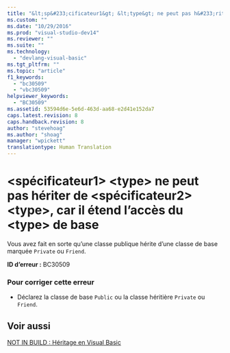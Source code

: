 ```yaml
---
title: "&lt;sp&#233;cificateur1&gt; &lt;type&gt; ne peut pas h&#233;riter de &lt;sp&#233;cificateur2&gt; &lt;type&gt;, car il &#233;tend l’acc&#232;s du &lt;type&gt; de base | Microsoft Docs"
ms.custom: ""
ms.date: "10/29/2016"
ms.prod: "visual-studio-dev14"
ms.reviewer: ""
ms.suite: ""
ms.technology: 
  - "devlang-visual-basic"
ms.tgt_pltfrm: ""
ms.topic: "article"
f1_keywords: 
  - "bc30509"
  - "vbc30509"
helpviewer_keywords: 
  - "BC30509"
ms.assetid: 53594d6e-5e6d-463d-aa68-e2d41e152da7
caps.latest.revision: 8
caps.handback.revision: 8
author: "stevehoag"
ms.author: "shoag"
manager: "wpickett"
translationtype: Human Translation
---
```

# &lt;sp&#233;cificateur1&gt; &lt;type&gt; ne peut pas h&#233;riter de &lt;sp&#233;cificateur2&gt; &lt;type&gt;, car il &#233;tend l’acc&#232;s du &lt;type&gt; de base
Vous avez fait en sorte qu’une classe publique hérite d’une classe de base marquée `Private` ou `Friend`.  
  
 **ID d’erreur :** BC30509  
  
### Pour corriger cette erreur  
  
-   Déclarez la classe de base `Public` ou la classe héritière `Private` ou `Friend`.  
  
## Voir aussi  
 [NOT IN BUILD : Héritage en Visual Basic](http://msdn.microsoft.com/fr-fr/e5e6e240-ed31-4657-820c-079b7c79313c)